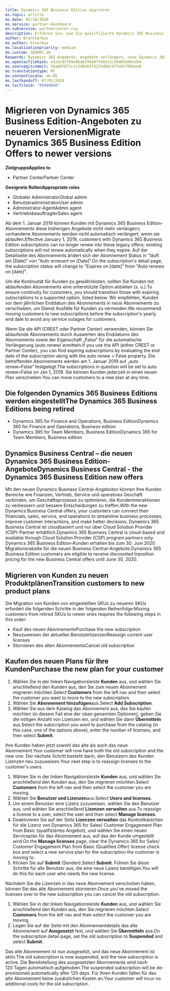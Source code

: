 ```yaml
---
title: Dynamics 365 Business Edition migrieren
ms.topic: article
ms.date: 05/18/2020
ms.service: partner-dashboard
ms.subservice: partnercenter-csp
description: Erfahren Sie, wie Sie qualifizierte Dynamics 365 Business Edition-Angebote zu neueren Versionen migrieren, bevor Sie ablaufen.
author: BrentSerbus
ms.author: brserbus
ms.localizationpriority: medium
ms.custom: SEOMAY.20
Keywords: Dynamics 365-Angebote, Angebote verlängern, neue Dynamics 365-SKUs
ms.openlocfilehash: e32dc8f769e9ba6299a9f7d92c5c58d85940cd94
ms.sourcegitcommit: 36a60f672c1c3d6b63fd225d04c5ffa917694ae0
ms.translationtype: MT
ms.contentlocale: de-DE
ms.lasthandoff: 07/03/2020
ms.locfileid: "85949640"
---
```

# <a name="migrate-dynamics-365-business-edition-offers-to-newer-versions"></a><span data-ttu-id="24b16-104">Migrieren von Dynamics 365 Business Edition-Angeboten zu neueren Versionen</span><span class="sxs-lookup"><span data-stu-id="24b16-104">Migrate Dynamics 365 Business Edition Offers to newer versions</span></span>

<span data-ttu-id="24b16-105">**Zielgruppe**</span><span class="sxs-lookup"><span data-stu-id="24b16-105">**Applies to**</span></span>

- <span data-ttu-id="24b16-106">Partner Center</span><span class="sxs-lookup"><span data-stu-id="24b16-106">Partner Center</span></span>

<span data-ttu-id="24b16-107">**Geeignete Rollen**</span><span class="sxs-lookup"><span data-stu-id="24b16-107">**Appropriate roles**</span></span>
- <span data-ttu-id="24b16-108">Globaler Administrator</span><span class="sxs-lookup"><span data-stu-id="24b16-108">Global admin</span></span>
- <span data-ttu-id="24b16-109">Benutzeradministrator</span><span class="sxs-lookup"><span data-stu-id="24b16-109">User admin</span></span>
- <span data-ttu-id="24b16-110">Administrator-Agent</span><span class="sxs-lookup"><span data-stu-id="24b16-110">Admin agent</span></span>
- <span data-ttu-id="24b16-111">Vertriebsbeauftragter</span><span class="sxs-lookup"><span data-stu-id="24b16-111">Sales agent</span></span>

<span data-ttu-id="24b16-112">Ab dem 1. Januar 2019 können Kunden mit Dynamics 365 Business Edition-Abonnements diese bisherigen Angebote nicht mehr verlängern; vorhandene Abonnements werden nicht automatisch verlängert, wenn sie ablaufen.</span><span class="sxs-lookup"><span data-stu-id="24b16-112">Effective January 1, 2019, customers with Dynamics 365 Business Edition subscriptions can no longer renew into these legacy offers; existing subscriptions will not renew automatically when they expire.</span></span> <span data-ttu-id="24b16-113">Auf der Detailseite des Abonnements ändert sich der Abonnement Status in "läuft am [Date]" von "Auto erneuert on [Date]".</span><span class="sxs-lookup"><span data-stu-id="24b16-113">On the subscription's detail page, the subscription status will change to "Expires on [date]" from "Auto renews on [date]".</span></span>

<span data-ttu-id="24b16-114">Um die Kontinuität für Kunden zu gewährleisten, sollten Sie Kunden mit ablaufenden Abonnements eine unterstützte Option anbieten (s. u.).</span><span class="sxs-lookup"><span data-stu-id="24b16-114">To ensure continuity for customers, you should transition those with expiring subscriptions to a supported option, listed below.</span></span> <span data-ttu-id="24b16-115">Wir empfehlen, Kunden vor dem jährlichen Enddatum des Abonnements in neue Abonnements zu verschieben, um Dienst Ausfälle für Kunden zu vermeiden.</span><span class="sxs-lookup"><span data-stu-id="24b16-115">We recommend moving customers to new subscriptions before the subscription's yearly end date to avoid any service outages for customers.</span></span>

<span data-ttu-id="24b16-116">Wenn Sie die API (CREST oder Partner Center) verwenden, können Sie ablaufende Abonnements durch Auswerten des Enddatums des Abonnements sowie der Eigenschaft „False“ für die automatische Verlängerung (auto renew) ermitteln.</span><span class="sxs-lookup"><span data-stu-id="24b16-116">If you use the API (either CREST or Partner Center), you can find expiring subscriptions by evaluating the end date of the subscription along with the auto renew = False property.</span></span> <span data-ttu-id="24b16-117">Die betreffenden Abonnements werden am 1. Januar 2019 auf „auto renew=False“ festgelegt.</span><span class="sxs-lookup"><span data-stu-id="24b16-117">The subscriptions in question will be set to auto renew=False on Jan 1, 2019.</span></span> <span data-ttu-id="24b16-118">Sie können Kunden jederzeit in einen neuen Plan verschieben.</span><span class="sxs-lookup"><span data-stu-id="24b16-118">You can move customers to a new plan at any time.</span></span> 

## <a name="the-dynamics-365-business-editions-being-retired"></a><span data-ttu-id="24b16-119">Die folgenden Dynamics 365 Business Editions werden eingestellt</span><span class="sxs-lookup"><span data-stu-id="24b16-119">The Dynamics 365 Business Editions being retired</span></span>

- <span data-ttu-id="24b16-120">Dynamics 365 for Finance and Operations, Business Edition</span><span class="sxs-lookup"><span data-stu-id="24b16-120">Dynamics 365 for Finance and Operations, Business edition</span></span>
- <span data-ttu-id="24b16-121">Dynamics 365 for Team Members, Business Edition</span><span class="sxs-lookup"><span data-stu-id="24b16-121">Dynamics 365 for Team Members, Business edition</span></span>

## <a name="dynamics-business-central---the-dynamics-365-business-edition-new-offers"></a><span data-ttu-id="24b16-122">Dynamics Business Central – die neuen Dynamics 365 Business Edition-Angebote</span><span class="sxs-lookup"><span data-stu-id="24b16-122">Dynamics Business Central - the Dynamics 365 Business Edition new offers</span></span>

<span data-ttu-id="24b16-123">Mit den neuen Dynamics Business Central-Angeboten können Ihre Kunden Bereiche wie Finanzen, Vertrieb, Service und operatives Geschäft verbinden, um Geschäftsprozesse zu optimieren, die Kundeninteraktionen zu verbessern und bessere Entscheidungen zu treffen.</span><span class="sxs-lookup"><span data-stu-id="24b16-123">With the new Dynamics Business Central offers, your customers can connect their financials, sales, service, and operations to streamline business processes, improve customer interactions, and make better decisions.</span></span> <span data-ttu-id="24b16-124">Dynamics 365 Business Central ist cloudbasiert und nur über Cloud Solution Provider (CSP)-Partner erhältlich.</span><span class="sxs-lookup"><span data-stu-id="24b16-124">Dynamics 365 Business Central is cloud-based and available through Cloud Solution Provider (CSP) program partners only.</span></span>
<span data-ttu-id="24b16-125">Dynamics 365 Business Edition-Kunden erhalten bis zum 30. Juni 2020 Migrationsrabatte für die neuen Business Central-Angebote.</span><span class="sxs-lookup"><span data-stu-id="24b16-125">Dynamics 365 Business Edition customers are eligible to receive discounted transition pricing for the new Business Central offers until June 30, 2020.</span></span>

## <a name="transition-customers-to-new-product-plans"></a><span data-ttu-id="24b16-126">Migrieren von Kunden zu neuen Produktplänen</span><span class="sxs-lookup"><span data-stu-id="24b16-126">Transition customers to new product plans</span></span>

 <span data-ttu-id="24b16-127">Die Migration von Kunden von eingestellten SKUs zu neueren SKUs erfordert die folgenden Schritte in der folgenden Reihenfolge:</span><span class="sxs-lookup"><span data-stu-id="24b16-127">Moving customers from retired SKUs to newer ones requires the following steps in this order:</span></span>

- <span data-ttu-id="24b16-128">Kauf des neuen Abonnements</span><span class="sxs-lookup"><span data-stu-id="24b16-128">Purchase the new subscription</span></span>
- <span data-ttu-id="24b16-129">Neuzuweisen der aktuellen Benutzerlizenzen</span><span class="sxs-lookup"><span data-stu-id="24b16-129">Reassign current user licenses</span></span>
- <span data-ttu-id="24b16-130">Stornieren des alten Abonnements</span><span class="sxs-lookup"><span data-stu-id="24b16-130">Cancel old subscription</span></span>

## <a name="purchase-the-new-plan-for-your-customer"></a><span data-ttu-id="24b16-131">Kaufen des neuen Plans für Ihre Kunden</span><span class="sxs-lookup"><span data-stu-id="24b16-131">Purchase the new plan for your customer</span></span>

1. <span data-ttu-id="24b16-132">Wählen Sie in der linken Navigationsleiste **Kunden** aus, und wählen Sie anschließend den Kunden aus, den Sie zum neuen Abonnement migrieren möchten.</span><span class="sxs-lookup"><span data-stu-id="24b16-132">Select **Customers** from the left nav and then select the customer you want to move to the new subscription.</span></span>
2. <span data-ttu-id="24b16-133">Wählen Sie **Abonnement hinzufügen**aus.</span><span class="sxs-lookup"><span data-stu-id="24b16-133">Select **Add Subscription**.</span></span>
3. <span data-ttu-id="24b16-134">Wählen Sie aus dem Katalog das Abonnement aus, das Sie kaufen möchten (in diesem Fall eine der oben genannten Optionen), geben Sie die nötigen Anzahl von Lizenzen ein, und wählen Sie dann **Übermitteln** aus.</span><span class="sxs-lookup"><span data-stu-id="24b16-134">Select the subscription you want to purchase from the catalog (in this case, one of the options above), enter the number of licenses, and then select **Submit**.</span></span> 

<span data-ttu-id="24b16-135">Ihre Kunden haben jetzt sowohl das alte als auch das neue Abonnement.</span><span class="sxs-lookup"><span data-stu-id="24b16-135">Your customer will now have both the old subscription and the new one.</span></span> <span data-ttu-id="24b16-136">Der nächste Schritt besteht darin, den Benutzern des Kunden Lizenzen neu zuzuweisen.</span><span class="sxs-lookup"><span data-stu-id="24b16-136">Your next step is to reassign licenses to the customer's users.</span></span>

1. <span data-ttu-id="24b16-137">Wählen Sie in der linken Navigationsleiste **Kunden** aus, und wählen Sie anschließend den Kunden aus, den Sie migrieren möchten.</span><span class="sxs-lookup"><span data-stu-id="24b16-137">Select **Customers** from the left nav and then select the customer you are moving.</span></span>
2. <span data-ttu-id="24b16-138">Wählen Sie **Benutzer und Lizenzen**aus.</span><span class="sxs-lookup"><span data-stu-id="24b16-138">Select **Users and licenses**.</span></span>
3. <span data-ttu-id="24b16-139">Um einem Benutzer eine Lizenz zuzuweisen, wählen Sie den Benutzer aus, und wählen Sie anschließend **Lizenzen verwalten** aus.</span><span class="sxs-lookup"><span data-stu-id="24b16-139">To reassign a license to a user, select the user and then select **Manage licenses**.</span></span> 
4. <span data-ttu-id="24b16-140">Deaktivieren Sie auf der Seite **Lizenzen verwalten** das Kontrollkästchen für die Lizenz von Dynamics 365 for Sales/ Customer Engagement Plan from Basic (qualifiziertes Angebot), und wählen Sie einen neuen Serviceplan für das Abonnement aus, auf das der Kunde umgestellt wird.</span><span class="sxs-lookup"><span data-stu-id="24b16-140">On the **Manage licenses** page, clear the Dynamics 365 for Sales/ Customer Engagement Plan from Basic (Qualified Offer) license check box and select a new service plan for the subscription the customer is moving to.</span></span> 
5. <span data-ttu-id="24b16-141">Klicken Sie auf **Submit** (Senden).</span><span class="sxs-lookup"><span data-stu-id="24b16-141">Select **Submit**.</span></span> <span data-ttu-id="24b16-142">Führen Sie diese Schritte für alle Benutzer aus, die eine neue Lizenz benötigen.</span><span class="sxs-lookup"><span data-stu-id="24b16-142">You will do this for each user who needs the new license.</span></span> 

<span data-ttu-id="24b16-143">Nachdem Sie die Lizenzen in das neue Abonnement verschoben haben, können Sie das alte Abonnement stornieren.</span><span class="sxs-lookup"><span data-stu-id="24b16-143">Once you've moved the licenses over to the new subscription you can cancel the old subscription.</span></span> 

1. <span data-ttu-id="24b16-144">Wählen Sie in der linken Navigationsleiste **Kunden** aus, und wählen Sie anschließend den Kunden aus, den Sie migrieren möchten.</span><span class="sxs-lookup"><span data-stu-id="24b16-144">Select **Customers** from the left nav and then select the customer you are moving.</span></span>
2. <span data-ttu-id="24b16-145">Legen Sie auf der Seite mit den Abonnementdetails das alte Abonnement auf **Ausgesetzt** fest, und wählen Sie **Übermitteln** aus.</span><span class="sxs-lookup"><span data-stu-id="24b16-145">On the subscription detail page, set the old subscription to **Suspended** and select **Submit**.</span></span>

<span data-ttu-id="24b16-146">Das alte Abonnement ist nun ausgesetzt, und das neue Abonnement ist aktiv.</span><span class="sxs-lookup"><span data-stu-id="24b16-146">The old subscription is now suspended, and the new subscription is active.</span></span> <span data-ttu-id="24b16-147">Die Bereitstellung des ausgesetzten Abonnements wird nach 120 Tagen automatisch aufgehoben.</span><span class="sxs-lookup"><span data-stu-id="24b16-147">The suspended subscription will be de-provisioned automatically after 120 days.</span></span> <span data-ttu-id="24b16-148">Für Ihren Kunden fallen für das alte Abonnement keine zusätzlichen Kosten an.</span><span class="sxs-lookup"><span data-stu-id="24b16-148">Your customer will incur no additional costs for the old subscription.</span></span>
